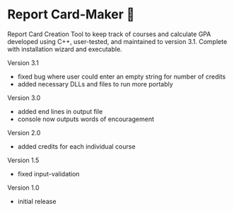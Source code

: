 # Report Card-Maker 📓
Report Card Creation Tool to keep track of courses and calculate GPA developed using C++, user-tested, and maintained to version 3.1. Complete with installation wizard and executable.

Version 3.1 
- fixed bug where user could enter an empty string for number of credits
- added necessary DLLs and files to run more portably

Version 3.0 
- added end lines in output file
- console now outputs words of encouragement 

Version 2.0

- added credits for each individual course

Version 1.5 
- fixed input-validation 

Version 1.0 
- initial release
